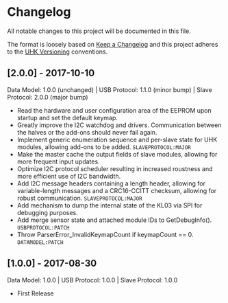 # Changelog

All notable changes to this project will be documented in this file.

The format is loosely based on [Keep a Changelog](http://keepachangelog.com/en/1.0.0/)
and this project adheres to the [UHK Versioning](VERSIONING.md) conventions.

## [2.0.0] - 2017-10-10

Data Model: 1.0.0 (unchanged) | USB Protocol: 1.1.0 (minor bump) | Slave Protocol: 2.0.0 (major bump)

- Read the hardware and user configuration area of the EEPROM upon startup and set the default keymap.
- Greatly improve the I2C watchdog and drivers. Communication between the halves or the add-ons should never fail again.
- Implement generic enumeration sequence and per-slave state for UHK modules, allowing add-ons to be added. `SLAVEPROTOCOL:MAJOR`
- Make the master cache the output fields of slave modules, allowing for more frequent input updates.
- Optimize I2C protocol scheduler resulting in increased roustness and more efficient use of I2C bandwidth.
- Add I2C message headers containing a length header, allowing for variable-length messages and a CRC16-CCITT checksum, allowing for robust communication. `SLAVEPROTOCOL:MAJOR`
- Add mechanism to dump the internal state of the KL03 via SPI for debugging purposes.
- Add merge sensor state and attached module IDs to GetDebugInfo(). `USBPROTOCOL:PATCH`
- Throw ParserError_InvalidKeymapCount if keymapCount == 0. `DATAMODEL:PATCH`

## [1.0.0] - 2017-08-30

Data Model: 1.0.0 | USB Protocol: 1.0.0 | Slave Protocol: 1.0.0

- First Release
